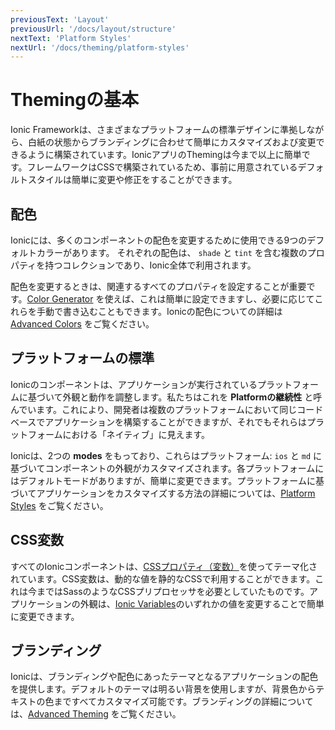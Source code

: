 ```yaml
---
previousText: 'Layout'
previousUrl: '/docs/layout/structure'
nextText: 'Platform Styles'
nextUrl: '/docs/theming/platform-styles'
---
```


# Themingの基本

Ionic Frameworkは、さまざまなプラットフォームの標準デザインに準拠しながら、白紙の状態からブランディングに合わせて簡単にカスタマイズおよび変更できるように構築されています。IonicアプリのThemingは今まで以上に簡単です。フレームワークはCSSで構築されているため、事前に用意されているデフォルトスタイルは簡単に変更や修正をすることができます。


## 配色

Ionicには、多くのコンポーネントの配色を変更するために使用できる9つのデフォルトカラーがあります。 それぞれの配色は、 `shade` と `tint` を含む複数のプロパティを持つコレクションであり、Ionic全体で利用されます。

配色を変更するときは、関連するすべてのプロパティを設定することが重要です。[Color Generator](/docs/theming/color-generator) を使えば、これは簡単に設定できますし、必要に応じてこれらを手動で書き込むこともできます。Ionicの配色についての詳細は [Advanced Colors](/docs/theming/advanced#colors) をご覧ください。

<color-accordion></color-accordion>


## プラットフォームの標準

Ionicのコンポーネントは、アプリケーションが実行されているプラ​​ットフォームに基づいて外観と動作を調整します。私たちはこれを <strong>Platformの継続性</strong> と呼んでいます。これにより、開発者は複数のプラットフォームにおいて同じコードベースでアプリケーションを構築することができますが、それでもそれらはプラットフォームにおける「ネイティブ」に見えます。

Ionicは、2つの **modes** をもっており、これらはプラットフォーム: `ios` と `md` に基づいてコンポーネントの外観がカスタマイズされます。各プラットフォームにはデフォルトモードがありますが、簡単に変更できます。プラットフォームに基づいてアプリケーションをカスタマイズする方法の詳細については、[Platform Styles](/docs/theming/platform-styles) をご覧ください。


## CSS変数

すべてのIonicコンポーネントは、<a href="https://developer.mozilla.org/en-US/docs/Web/CSS/Using_CSS_variables" target="_blank">CSSプロパティ（変数）</a>を使ってテーマ化されています。CSS変数は、動的な値を静的なCSSで利用することができます。これは今まではSassのようなCSSプリプロセッサを必要としていたものです。アプリケーションの外観は、[Ionic Variables](/docs/theming/css-variables#ionic-variables)のいずれかの値を変更することで簡単に変更できます。


## ブランディング

Ionicは、ブランディングや配色にあったテーマとなるアプリケーションの配色を提供します。デフォルトのテーマは明るい背景を使用しますが、背景色からテキストの色まですべてカスタマイズ可能です。ブランディングの詳細については、[Advanced Theming](/docs/theming/advanced) をご覧ください。
